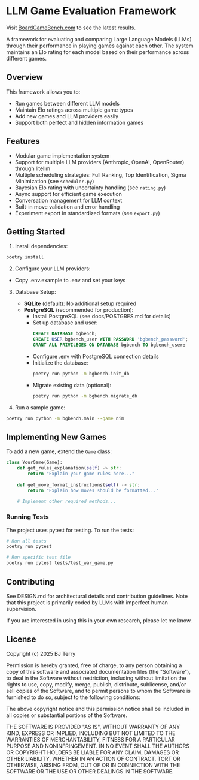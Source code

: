 # LLM Game Evaluation Framework

Visit [BoardGameBench.com](https://www.boardgamebench.com) to see the latest results.

A framework for evaluating and comparing Large Language Models (LLMs) through their performance in playing games against each other. The system maintains an Elo rating for each model based on their performance across different games.

## Overview

This framework allows you to:
- Run games between different LLM models
- Maintain Elo ratings across multiple game types
- Add new games and LLM providers easily
- Support both perfect and hidden information games

## Features

- Modular game implementation system
- Support for multiple LLM providers (Anthropic, OpenAI, OpenRouter) through litellm
- Multiple scheduling strategies: Full Ranking, Top Identification, Sigma Minimization (see `scheduler.py`)
- Bayesian Elo rating with uncertainty handling (see `rating.py`)
- Async support for efficient game execution
- Conversation management for LLM context
- Built-in move validation and error handling
- Experiment export in standardized formats (see `export.py`)

## Getting Started

1. Install dependencies:
```bash
poetry install
```

2. Configure your LLM providers:
- Copy .env.example to .env and set your keys

3. Database Setup:
   - **SQLite** (default): No additional setup required
   - **PostgreSQL** (recommended for production):
     - Install PostgreSQL (see docs/POSTGRES.md for details)
     - Set up database and user:
       ```sql
       CREATE DATABASE bgbench;
       CREATE USER bgbench_user WITH PASSWORD 'bgbench_password';
       GRANT ALL PRIVILEGES ON DATABASE bgbench TO bgbench_user;
       ```
     - Configure .env with PostgreSQL connection details
     - Initialize the database:
       ```bash
       poetry run python -m bgbench.init_db
       ```
     - Migrate existing data (optional):
       ```bash
       poetry run python -m bgbench.migrate_db
       ```

4. Run a sample game:
```bash
poetry run python -m bgbench.main --game nim
```

## Implementing New Games

To add a new game, extend the `Game` class:

```python
class YourGame(Game):
    def get_rules_explanation(self) -> str:
        return "Explain your game rules here..."
    
    def get_move_format_instructions(self) -> str:
        return "Explain how moves should be formatted..."
    
    # Implement other required methods...
```

### Running Tests

The project uses pytest for testing. To run the tests:

```bash
# Run all tests
poetry run pytest

# Run specific test file
poetry run pytest tests/test_war_game.py
```

## Contributing

See DESIGN.md for architectural details and contribution guidelines. Note that this project is primarily coded by LLMs
with imperfect human supervision. 

If you are interested in using this in your own research, please let me know.

## License

Copyright (c) 2025 BJ Terry

Permission is hereby granted, free of charge, to any person obtaining a copy of this software and associated documentation files (the "Software"), to deal in the Software without restriction, including without limitation the rights to use, copy, modify, merge, publish, distribute, sublicense, and/or sell copies of the Software, and to permit persons to whom the Software is furnished to do so, subject to the following conditions:

The above copyright notice and this permission notice shall be included in all copies or substantial portions of the Software.

THE SOFTWARE IS PROVIDED "AS IS", WITHOUT WARRANTY OF ANY KIND, EXPRESS OR IMPLIED, INCLUDING BUT NOT LIMITED TO THE WARRANTIES OF MERCHANTABILITY, FITNESS FOR A PARTICULAR PURPOSE AND NONINFRINGEMENT. IN NO EVENT SHALL THE AUTHORS OR COPYRIGHT HOLDERS BE LIABLE FOR ANY CLAIM, DAMAGES OR OTHER LIABILITY, WHETHER IN AN ACTION OF CONTRACT, TORT OR OTHERWISE, ARISING FROM, OUT OF OR IN CONNECTION WITH THE SOFTWARE OR THE USE OR OTHER DEALINGS IN THE SOFTWARE.